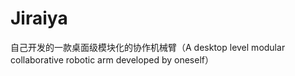 # Jiraiya
自己开发的一款桌面级模块化的协作机械臂（A desktop level modular collaborative robotic arm developed by oneself）
